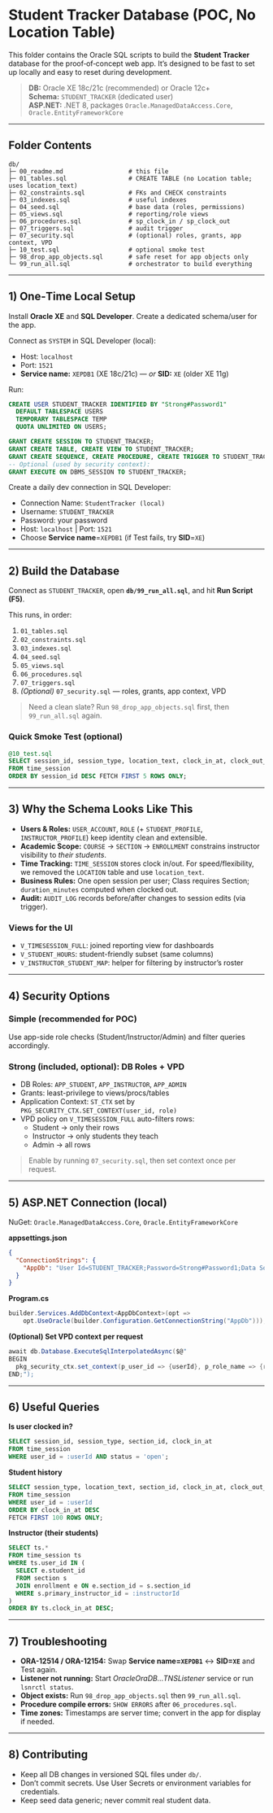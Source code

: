 # Student Tracker Database (POC, No Location Table)

This folder contains the Oracle SQL scripts to build the **Student Tracker** database for the proof‑of‑concept web app. It’s designed to be fast to set up locally and easy to reset during development.

> **DB:** Oracle XE 18c/21c (recommended) or Oracle 12c+  
> **Schema:** `STUDENT_TRACKER` (dedicated user)  
> **ASP.NET:** .NET 8, packages `Oracle.ManagedDataAccess.Core`, `Oracle.EntityFrameworkCore`

---

## Folder Contents

```
db/
├─ 00_readme.md                  # this file
├─ 01_tables.sql                 # CREATE TABLE (no Location table; uses location_text)
├─ 02_constraints.sql            # FKs and CHECK constraints
├─ 03_indexes.sql                # useful indexes
├─ 04_seed.sql                   # base data (roles, permissions)
├─ 05_views.sql                  # reporting/role views
├─ 06_procedures.sql             # sp_clock_in / sp_clock_out
├─ 07_triggers.sql               # audit trigger
├─ 07_security.sql               # (optional) roles, grants, app context, VPD
├─ 10_test.sql                   # optional smoke test
├─ 98_drop_app_objects.sql       # safe reset for app objects only
└─ 99_run_all.sql                # orchestrator to build everything
```

---

## 1) One‑Time Local Setup

Install **Oracle XE** and **SQL Developer**. Create a dedicated schema/user for the app.

Connect as `SYSTEM` in SQL Developer (local):
- Host: `localhost`
- Port: `1521`
- **Service name:** `XEPDB1` (XE 18c/21c) — *or* **SID:** `XE` (older XE 11g)

Run:
```sql
CREATE USER STUDENT_TRACKER IDENTIFIED BY "Strong#Password1"
  DEFAULT TABLESPACE USERS
  TEMPORARY TABLESPACE TEMP
  QUOTA UNLIMITED ON USERS;

GRANT CREATE SESSION TO STUDENT_TRACKER;
GRANT CREATE TABLE, CREATE VIEW TO STUDENT_TRACKER;
GRANT CREATE SEQUENCE, CREATE PROCEDURE, CREATE TRIGGER TO STUDENT_TRACKER;
-- Optional (used by security context):
GRANT EXECUTE ON DBMS_SESSION TO STUDENT_TRACKER;
```

Create a daily dev connection in SQL Developer:
- Connection Name: `StudentTracker (local)`  
- Username: `STUDENT_TRACKER`  
- Password: your password  
- Host: `localhost` | Port: `1521`  
- Choose **Service name**=`XEPDB1` (if Test fails, try **SID**=`XE`)

---

## 2) Build the Database

Connect as `STUDENT_TRACKER`, open **`db/99_run_all.sql`**, and hit **Run Script (F5)**.

This runs, in order:
1. `01_tables.sql`
2. `02_constraints.sql`
3. `03_indexes.sql`
4. `04_seed.sql`
5. `05_views.sql`
6. `06_procedures.sql`
7. `07_triggers.sql`
8. *(Optional)* `07_security.sql` — roles, grants, app context, VPD

> Need a clean slate? Run `98_drop_app_objects.sql` first, then `99_run_all.sql` again.

### Quick Smoke Test (optional)
```sql
@10_test.sql
SELECT session_id, session_type, location_text, clock_in_at, clock_out_at, duration_minutes, status
FROM time_session
ORDER BY session_id DESC FETCH FIRST 5 ROWS ONLY;
```

---

## 3) Why the Schema Looks Like This

- **Users & Roles:** `USER_ACCOUNT`, `ROLE` (+ `STUDENT_PROFILE`, `INSTRUCTOR_PROFILE`) keep identity clean and extensible.
- **Academic Scope:** `COURSE` → `SECTION` → `ENROLLMENT` constrains instructor visibility to *their students*.
- **Time Tracking:** `TIME_SESSION` stores clock in/out. For speed/flexibility, we removed the `LOCATION` table and use `location_text`.
- **Business Rules:** One open session per user; Class requires Section; `duration_minutes` computed when clocked out.
- **Audit:** `AUDIT_LOG` records before/after changes to session edits (via trigger).

### Views for the UI
- `V_TIMESESSION_FULL`: joined reporting view for dashboards
- `V_STUDENT_HOURS`: student-friendly subset (same columns)
- `V_INSTRUCTOR_STUDENT_MAP`: helper for filtering by instructor’s roster

---

## 4) Security Options

### Simple (recommended for POC)
Use app-side role checks (Student/Instructor/Admin) and filter queries accordingly.

### Strong (included, optional): DB Roles + VPD
- DB Roles: `APP_STUDENT`, `APP_INSTRUCTOR`, `APP_ADMIN`
- Grants: least-privilege to views/procs/tables
- Application Context: `ST_CTX` set by `PKG_SECURITY_CTX.SET_CONTEXT(user_id, role)`
- VPD policy on `V_TIMESESSION_FULL` auto-filters rows:
  - Student → only their rows
  - Instructor → only students they teach
  - Admin → all rows

> Enable by running `07_security.sql`, then set context once per request.

---

## 5) ASP.NET Connection (local)

NuGet: `Oracle.ManagedDataAccess.Core`, `Oracle.EntityFrameworkCore`

**appsettings.json**
```json
{
  "ConnectionStrings": {
    "AppDb": "User Id=STUDENT_TRACKER;Password=Strong#Password1;Data Source=localhost:1521/XEPDB1;Pooling=true;"
  }
}
```

**Program.cs**
```csharp
builder.Services.AddDbContext<AppDbContext>(opt =>
    opt.UseOracle(builder.Configuration.GetConnectionString("AppDb")));
```

**(Optional) Set VPD context per request**
```csharp
await db.Database.ExecuteSqlInterpolatedAsync($@"
BEGIN
  pkg_security_ctx.set_context(p_user_id => {userId}, p_role_name => {roleName});
END;");
```

---

## 6) Useful Queries

**Is user clocked in?**
```sql
SELECT session_id, session_type, section_id, clock_in_at
FROM time_session
WHERE user_id = :userId AND status = 'open';
```

**Student history**
```sql
SELECT session_type, location_text, section_id, clock_in_at, clock_out_at, duration_minutes, status
FROM time_session
WHERE user_id = :userId
ORDER BY clock_in_at DESC
FETCH FIRST 100 ROWS ONLY;
```

**Instructor (their students)**
```sql
SELECT ts.*
FROM time_session ts
WHERE ts.user_id IN (
  SELECT e.student_id
  FROM section s
  JOIN enrollment e ON e.section_id = s.section_id
  WHERE s.primary_instructor_id = :instructorId
)
ORDER BY ts.clock_in_at DESC;
```

---

## 7) Troubleshooting

- **ORA-12514 / ORA-12154:** Swap **Service name=`XEPDB1`** ↔ **SID=`XE`** and Test again.
- **Listener not running:** Start *OracleOraDB…TNSListener* service or run `lsnrctl status`.
- **Object exists:** Run `98_drop_app_objects.sql` then `99_run_all.sql`.
- **Procedure compile errors:** `SHOW ERRORS` after `06_procedures.sql`.
- **Time zones:** Timestamps are server time; convert in the app for display if needed.

---

## 8) Contributing

- Keep all DB changes in versioned SQL files under `db/`.
- Don’t commit secrets. Use User Secrets or environment variables for credentials.
- Keep seed data generic; never commit real student data.
